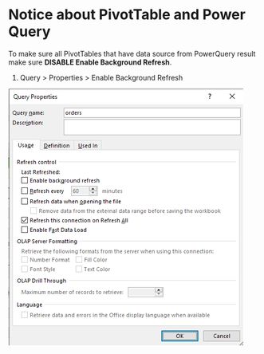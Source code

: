 # Notice about PivotTable and Power Query

To make sure all PivotTables that have data source from PowerQuery result make sure **DISABLE Enable Background Refresh**.

1. Query > Properties > Enable Background Refresh

![](./assets/query.jpg)